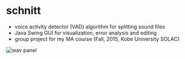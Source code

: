 # schnitt
* voice activity detector (VAD) algorithm for splitting sound files
* Java Swing GUI for visualization, error analysis and editing
* group project for my MA course (Fall, 2015, Kobe University SOLAC)

![wav panel](https://github.com/kinokocchi/schnitt/blob/master/WavPanel/doc/wavpanel_20151102.png)

